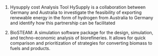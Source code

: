 
1. Hysupply cost Analysis Tool
HySupply is a collaboration between Germany and Australia to investigate the feasibility of 
exporting renewable energy in the form of hydrogen from Australia to Germany and identify how 
this partnership can be facilitated


2. BioSTEAM:
A simulation software package for the design, simulation, and techno-economic analysis of biorefineries. It allows for quick comparison and prioritization of strategies for converting biomass to fuels and products. 

